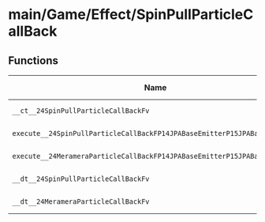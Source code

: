 # main/Game/Effect/SpinPullParticleCallBack

## Functions

| Name | Address | Match % |
|------|---------|---------|
| `__ct__24SpinPullParticleCallBackFv` | `0x800CB43C` | :x: (0.0%) |
| `execute__24SpinPullParticleCallBackFP14JPABaseEmitterP15JPABaseParticle` | `0x800CB480` | :x: (0.0%) |
| `execute__24MerameraParticleCallBackFP14JPABaseEmitterP15JPABaseParticle` | `0x800CB538` | :x: (0.0%) |
| `__dt__24SpinPullParticleCallBackFv` | `0x800CB5BC` | :x: (0.0%) |
| `__dt__24MerameraParticleCallBackFv` | `0x800CB618` | :x: (0.0%) |